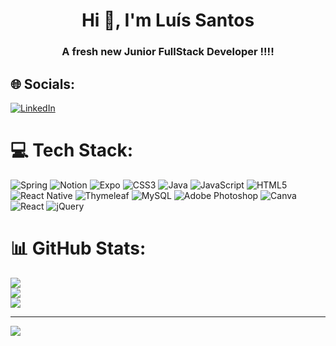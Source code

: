 <h1 align="center">Hi 👋, I'm Luís Santos</h1>
<h3 align="center">A fresh new Junior FullStack Developer !!!!</h3>

## 🌐 Socials:
[![LinkedIn](https://img.shields.io/badge/LinkedIn-%230077B5.svg?logo=linkedin&logoColor=white)](https://linkedin.com/in/luisduartesantos) 



# 💻 Tech Stack:
![Spring](https://img.shields.io/badge/spring-%236DB33F.svg?style=for-the-badge&logo=spring&logoColor=white) ![Notion](https://img.shields.io/badge/Notion-%23000000.svg?style=for-the-badge&logo=notion&logoColor=white) ![Expo](https://img.shields.io/badge/expo-1C1E24?style=for-the-badge&logo=expo&logoColor=#D04A37) ![CSS3](https://img.shields.io/badge/css3-%231572B6.svg?style=for-the-badge&logo=css3&logoColor=white) ![Java](https://img.shields.io/badge/java-%23ED8B00.svg?style=for-the-badge&logo=java&logoColor=white) ![JavaScript](https://img.shields.io/badge/javascript-%23323330.svg?style=for-the-badge&logo=javascript&logoColor=%23F7DF1E) ![HTML5](https://img.shields.io/badge/html5-%23E34F26.svg?style=for-the-badge&logo=html5&logoColor=white) ![React Native](https://img.shields.io/badge/react_native-%2320232a.svg?style=for-the-badge&logo=react&logoColor=%2361DAFB) ![Thymeleaf](https://img.shields.io/badge/Thymeleaf-%23005C0F.svg?style=for-the-badge&logo=Thymeleaf&logoColor=white) ![MySQL](https://img.shields.io/badge/mysql-%2300f.svg?style=for-the-badge&logo=mysql&logoColor=white) ![Adobe Photoshop](https://img.shields.io/badge/adobephotoshop-%2331A8FF.svg?style=for-the-badge&logo=adobephotoshop&logoColor=white) ![Canva](https://img.shields.io/badge/Canva-%2300C4CC.svg?style=for-the-badge&logo=Canva&logoColor=white) ![React](https://img.shields.io/badge/react-%2320232a.svg?style=for-the-badge&logo=react&logoColor=%2361DAFB) ![jQuery](https://img.shields.io/badge/jquery-%230769AD.svg?style=for-the-badge&logo=jquery&logoColor=white)
# 📊 GitHub Stats:
![](https://github-readme-stats.vercel.app/api?username=luissantos88&theme=dark&hide_border=false&include_all_commits=false&count_private=false)<br/>
![](https://github-readme-streak-stats.herokuapp.com/?user=luissantos88&theme=dark&hide_border=false)<br/>
![](https://github-readme-stats.vercel.app/api/top-langs/?username=luissantos88&theme=dark&hide_border=false&include_all_commits=false&count_private=false&layout=compact)

---
[![](https://visitcount.itsvg.in/api?id=luissantos88&icon=0&color=0)](https://visitcount.itsvg.in)

<!-- Proudly created with GPRM ( https://gprm.itsvg.in ) -->
